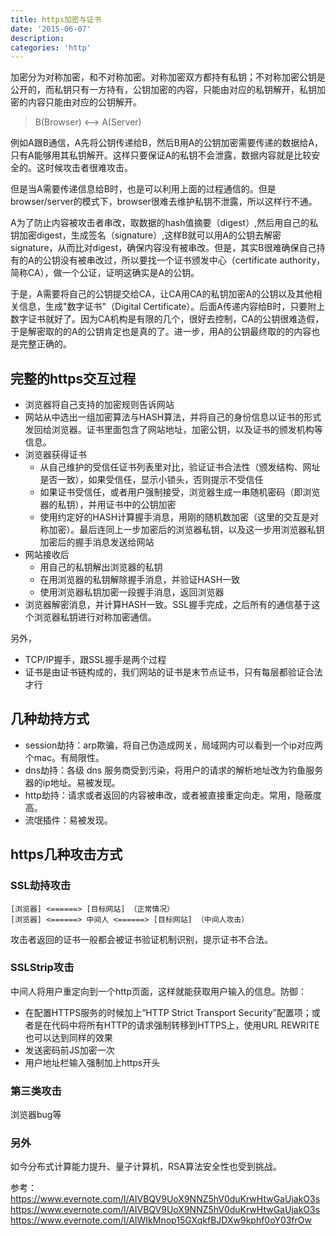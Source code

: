 ```yaml
---
title: https加密与证书
date: '2015-06-07'
description:
categories: 'http'
---
```


加密分为对称加密，和不对称加密。对称加密双方都持有私钥；不对称加密公钥是公开的，而私钥只有一方持有，公钥加密的内容，只能由对应的私钥解开，私钥加密的内容只能由对应的公钥解开。  

> B(Browser) <--> A(Server)

例如A跟B通信，A先将公钥传递给B，然后B用A的公钥加密需要传递的数据给A，只有A能够用其私钥解开。这样只要保证A的私钥不会泄露，数据内容就是比较安全的。这时候攻击者很难攻击。  
  
但是当A需要传递信息给B时，也是可以利用上面的过程通信的。但是browser/server的模式下，browser很难去维护私钥不泄露，所以这样行不通。  
  
A为了防止内容被攻击者串改，取数据的hash值摘要（digest）,然后用自己的私钥加密digest，生成签名（signature）,这样B就可以用A的公钥去解密signature，从而比对digest，确保内容没有被串改。但是，其实B很难确保自己持有的A的公钥没有被串改过，所以要找一个证书颁发中心（certificate authority，简称CA），做一个公证，证明这确实是A的公钥。  
  
于是，A需要将自己的公钥提交给CA，让CA用CA的私钥加密A的公钥以及其他相关信息，生成"数字证书"（Digital Certificate）。后面A传递内容给B时，只要附上数字证书就好了。因为CA机构是有限的几个，很好去控制，CA的公钥很难造假，于是解密取的的A的公钥肯定也是真的了。进一步，用A的公钥最终取的的内容也是完整正确的。  

## 完整的https交互过程

* 浏览器将自己支持的加密规则告诉网站
* 网站从中选出一组加密算法与HASH算法，并将自己的身份信息以证书的形式发回给浏览器。证书里面包含了网站地址，加密公钥，以及证书的颁发机构等信息。
* 浏览器获得证书
    - 从自己维护的受信任证书列表里对比，验证证书合法性（颁发结构、网址是否一致），如果受信任，显示小锁头，否则提示不受信任
    - 如果证书受信任，或者用户强制接受，浏览器生成一串随机密码（即浏览器的私钥），并用证书中的公钥加密
    - 使用约定好的HASH计算握手消息，用刚的随机数加密（这里的交互是对称加密）。最后连同上一步加密后的浏览器私钥，以及这一步用浏览器私钥加密后的握手消息发送给网站
* 网站接收后
    - 用自己的私钥解出浏览器的私钥
    - 在用浏览器的私钥解除握手消息，并验证HASH一致
    - 使用浏览器私钥加密一段握手消息，返回浏览器
* 浏览器解密消息，并计算HASH一致。SSL握手完成，之后所有的通信基于这个浏览器私钥进行对称加密通信。  

另外，
* TCP/IP握手，跟SSL握手是两个过程
* 证书是由证书链构成的，我们网站的证书是末节点证书，只有每层都验证合法才行

## 几种劫持方式

* session劫持：arp欺骗，将自己伪造成网关，局域网内可以看到一个ip对应两个mac。有局限性。
* dns劫持：各级 dns 服务商受到污染，将用户的请求的解析地址改为钓鱼服务器的ip地址。易被发现。
* http劫持：请求或者返回的内容被串改，或者被直接重定向走。常用，隐蔽度高。
* 流氓插件：易被发现。

## https几种攻击方式

### SSL劫持攻击

```
[浏览器] <======> [目标网站] （正常情况）
[浏览器] <======> 中间人 <======> [目标网站] （中间人攻击）
```

攻击者返回的证书一般都会被证书验证机制识别，提示证书不合法。

### SSLStrip攻击

中间人将用户重定向到一个http页面，这样就能获取用户输入的信息。防御：  

* 在配置HTTPS服务的时候加上“HTTP Strict Transport Security”配置项；或者是在代码中将所有HTTP的请求强制转移到HTTPS上，使用URL REWRITE也可以达到同样的效果
* 发送密码前JS加密一次
* 用户地址栏输入强制加上https开头

### 第三类攻击

浏览器bug等

### 另外

如今分布式计算能力提升、量子计算机，RSA算法安全性也受到挑战。  

参考：  
https://www.evernote.com/l/AIVBQV9UoX9NNZ5hV0duKrwHtwGaUjakO3s  
https://www.evernote.com/l/AIVBQV9UoX9NNZ5hV0duKrwHtwGaUjakO3s  
https://www.evernote.com/l/AIWIkMnop15GXqkfBJDXw9kphf0oY03frOw  

